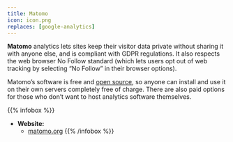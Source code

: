 ```yaml
---
title: Matomo
icon: icon.png
replaces: [google-analytics]
---
```


**Matomo** analytics lets sites keep their visitor data private without sharing it with anyone else, and is compliant with GDPR regulations. It also respects the web browser No Follow standard (which lets users opt out of web tracking by selecting “No Follow” in their browser options).

Matomo’s software is free and [open source][1], so anyone can install and use it on their own servers completely free of charge. There are also paid options for those who don’t want to host analytics software themselves.

{{% infobox %}}
- **Website:** 
    - [matomo.org](https://matomo.org)
{{% /infobox %}}

[1]: https://web.archive.org/web/20180904102804/https://switching.social/what-is-open-source-software/
